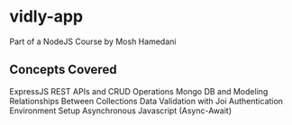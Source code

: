 # vidly-app
Part of a NodeJS Course by Mosh Hamedani
## Concepts Covered
ExpressJS
REST APIs and CRUD Operations
Mongo DB and Modeling Relationships Between Collections
Data Validation with Joi
Authentication
Environment Setup
Asynchronous Javascript (Async-Await)
